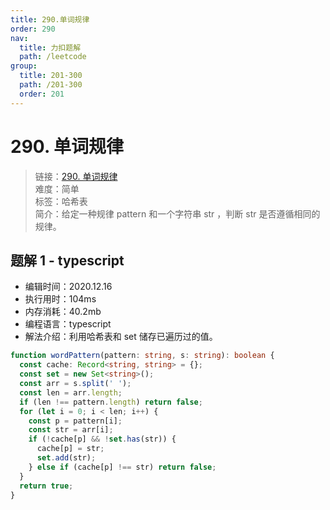 ```yaml
---
title: 290.单词规律
order: 290
nav:
  title: 力扣题解
  path: /leetcode
group:
  title: 201-300
  path: /201-300
  order: 201
---
```


# 290. 单词规律

> 链接：[290. 单词规律](https://leetcode-cn.com/problems/word-pattern/)  
> 难度：简单  
> 标签：哈希表  
> 简介：给定一种规律 pattern 和一个字符串 str ，判断 str 是否遵循相同的规律。

## 题解 1 - typescript

- 编辑时间：2020.12.16
- 执行用时：104ms
- 内存消耗：40.2mb
- 编程语言：typescript
- 解法介绍：利用哈希表和 set 储存已遍历过的值。

```typescript
function wordPattern(pattern: string, s: string): boolean {
  const cache: Record<string, string> = {};
  const set = new Set<string>();
  const arr = s.split(' ');
  const len = arr.length;
  if (len !== pattern.length) return false;
  for (let i = 0; i < len; i++) {
    const p = pattern[i];
    const str = arr[i];
    if (!cache[p] && !set.has(str)) {
      cache[p] = str;
      set.add(str);
    } else if (cache[p] !== str) return false;
  }
  return true;
}
```
